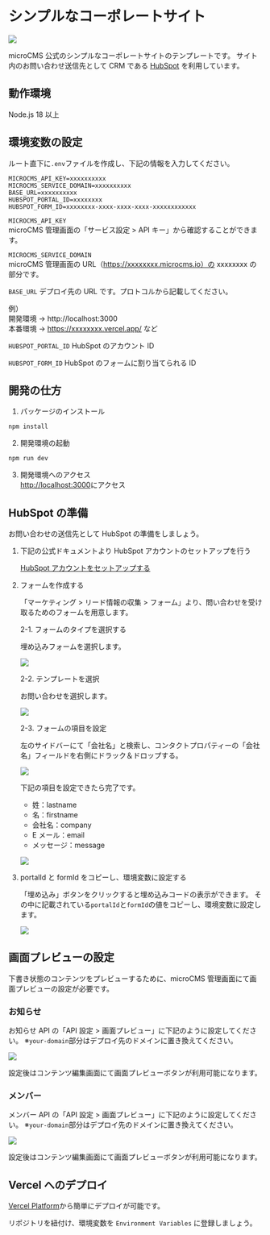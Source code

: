 # シンプルなコーポレートサイト

![](public/img-cover.png)

microCMS 公式のシンプルなコーポレートサイトのテンプレートです。
サイト内のお問い合わせ送信先として CRM である [HubSpot](https://www.hubspot.jp/) を利用しています。

## 動作環境

Node.js 18 以上

## 環境変数の設定

ルート直下に`.env`ファイルを作成し、下記の情報を入力してください。

```
MICROCMS_API_KEY=xxxxxxxxxx
MICROCMS_SERVICE_DOMAIN=xxxxxxxxxx
BASE_URL=xxxxxxxxxx
HUBSPOT_PORTAL_ID=xxxxxxxx
HUBSPOT_FORM_ID=xxxxxxxx-xxxx-xxxx-xxxx-xxxxxxxxxxxx
```

`MICROCMS_API_KEY`  
microCMS 管理画面の「サービス設定 > API キー」から確認することができます。

`MICROCMS_SERVICE_DOMAIN`  
microCMS 管理画面の URL（https://xxxxxxxx.microcms.io）の xxxxxxxx の部分です。

`BASE_URL`
デプロイ先の URL です。プロトコルから記載してください。

例）  
開発環境 → http://localhost:3000  
本番環境 → https://xxxxxxxx.vercel.app/ など

`HUBSPOT_PORTAL_ID`
HubSpot のアカウント ID

`HUBSPOT_FORM_ID`
HubSpot のフォームに割り当てられる ID

## 開発の仕方

1. パッケージのインストール

```bash
npm install
```

2. 開発環境の起動

```bash
npm run dev
```

3. 開発環境へのアクセス  
   [http://localhost:3000](http://localhost:3000)にアクセス

## HubSpot の準備

お問い合わせの送信先として HubSpot の準備をしましょう。

1. 下記の公式ドキュメントより HubSpot アカウントのセットアップを行う

   [HubSpot アカウントをセットアップする](https://knowledge.hubspot.com/ja/get-started/set-up-your-account)

2. フォームを作成する

   「マーケティング > リード情報の収集 > フォーム」より、問い合わせを受け取るためのフォームを用意します。

   2-1. フォームのタイプを選択する

   埋め込みフォームを選択します。

   ![](public/hubspot-1.png)

   2-2. テンプレートを選択

   お問い合わせを選択します。

   ![](public/hubspot-2.png)

   2-3. フォームの項目を設定

   左のサイドバーにて「会社名」と検索し、コンタクトプロパティーの「会社名」フィールドを右側にドラック＆ドロップする。

   ![](public/hubspot-3.png)

   下記の項目を設定できたら完了です。

   - 姓：lastname
   - 名：firstname
   - 会社名：company
   - E メール：email
   - メッセージ：message

   ![](public/hubspot-4.png)

3. portalId と formId をコピーし、環境変数に設定する

   「埋め込み」ボタンをクリックすると埋め込みコードの表示ができます。
   その中に記載されている`portalId`と`formId`の値をコピーし、環境変数に設定します。

   ![](public/hubspot-5.png)

## 画面プレビューの設定

下書き状態のコンテンツをプレビューするために、microCMS 管理画面にて画面プレビューの設定が必要です。

### お知らせ

お知らせ API の「API 設定 > 画面プレビュー」に下記のように設定してください。
※`your-domain`部分はデプロイ先のドメインに置き換えてください。

![](public/news-preview.png)

設定後はコンテンツ編集画面にて画面プレビューボタンが利用可能になります。

### メンバー

メンバー API の「API 設定 > 画面プレビュー」に下記のように設定してください。
※`your-domain`部分はデプロイ先のドメインに置き換えてください。

![](public/members-preview.png)

設定後はコンテンツ編集画面にて画面プレビューボタンが利用可能になります。

## Vercel へのデプロイ

[Vercel Platform](https://vercel.com/new?utm_medium=default-template&filter=next.js&utm_source=create-next-app&utm_campaign=create-next-app-readme)から簡単にデプロイが可能です。

リポジトリを紐付け、環境変数を `Environment Variables` に登録しましょう。
